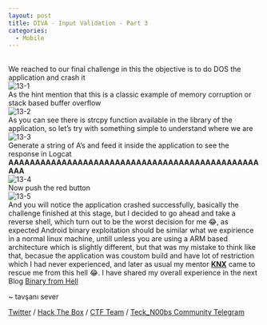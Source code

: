 ```yaml
---
layout: post
title: DIVA - Input Validation - Part 3
categories:
  - Mobile
---
```


<br>We reached to our final challenge in this the objective is to do DOS the application and crash it
<br>![13-1](https://teckk2.github.io/assets/images/DIVA/13-1.png)
<br>As the hint mention that this is a classic example of memory corruption or stack based buffer overflow
<br>![13-2](https://teckk2.github.io/assets/images/DIVA/13-2.png)
<br>As you can see there is strcpy function available in the library of the application, so let’s try with something simple to understand where we are
<br>![13-3](https://teckk2.github.io/assets/images/DIVA/13-3.png)
<br>Generate a string of A’s and feed it inside the application to see the response in Logcat
<br>**AAAAAAAAAAAAAAAAAAAAAAAAAAAAAAAAAAAAAAAAAAAAAAAAAA**
<br>![13-4](https://teckk2.github.io/assets/images/DIVA/13-4.png)
<br>Now push the red button
<br>![13-5](https://teckk2.github.io/assets/images/DIVA/13-5.png)
<br>And you will notice the application crashed successfully, basically the challenge finished at this stage, but I decided to go ahead and take a reverse shell, which turn out to be the worst decision for me 😂, as expected Android binary exploitation should be similar what we expirience in a normal linux machine, untill unless you are using a ARM based architecture which is slightly different, but that was my mistake to think like that, becasue the application was coustom build and have lot of restriction which I had never experienced, and later as usual my mentor [**KNX**](https://twitter.com/KNX69144506?s=09) came to rescue me from this hell 😂. I have shared my overall experience in the next Blog [Binary from Hell]()

<p class="message">
  ~ tavşanı sever
</p>

[Twitter](https://twitter.com/Teck__K2) / [Hack The Box](https://www.hackthebox.eu/profile/966) / [CTF Team](https://ctftime.org/team/20102) /
[Teck_N00bs Community Telegram](https://t.me/Teck_N00bs)

<script src="https://www.hackthebox.eu/badge/966"> </script>
